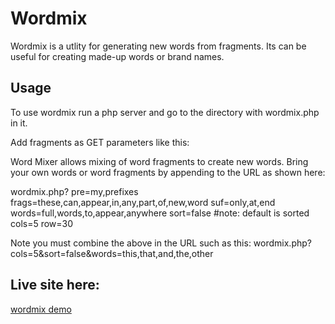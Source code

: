 # Wordmix

Wordmix is a utlity for generating new words from fragments.  Its can be useful for creating made-up words or brand names.

## Usage

To use wordmix run a php server and go to the directory with wordmix.php in it.

Add fragments as GET parameters like this:

Word Mixer allows mixing of word fragments to create new words. Bring your own words or word fragments by appending to the URL as shown here:

wordmix.php?
pre=my,prefixes
frags=these,can,appear,in,any,part,of,new,word
suf=only,at,end
words=full,words,to,appear,anywhere
sort=false   #note: default is sorted
cols=5
row=30

Note you must combine the above in the URL such as this:
wordmix.php?cols=5&sort=false&words=this,that,and,the,other


## Live site here:

[wordmix demo](https://deftio.com/wordmix/wordmix.php?pre=be,re,foo,wo,ra,mea,leo,for,wha,whi,lem,foo&frag=craft,data,fact,form,line,log,logic,method,mind,mod,path,&suf=end,tion,ed,er,os,ium,endium,at,ord,alt,ently,ordly,ortly,der,fer,wer,ter,raw,law,seo,asi,sio,nio,bio,bent,aft,wex,don,min,man,ium&words=__skip__&cols=5&sort=true&rows=40)
